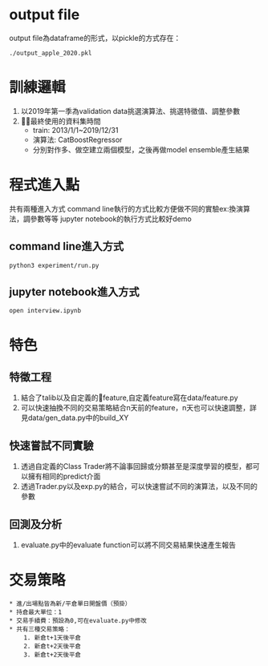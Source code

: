 # output file
output file為dataframe的形式，以pickle的方式存在：
```
./output_apple_2020.pkl
```

# 訓練邏輯
1. 以2019年第一季為validation data挑選演算法、挑選特徵值、調整參數
2. 最終使用的資料集時間
    * train: 2013/1/1~2019/12/31
    * 演算法: CatBoostRegressor
    * 分別對作多、做空建立兩個模型，之後再做model ensemble產生結果

# 程式進入點
共有兩種進入方式
command line執行的方式比較方便做不同的實驗ex:換演算法，調參數等等
jupyter notebook的執行方式比較好demo
## command line進入方式
```
python3 experiment/run.py
```
## jupyter notebook進入方式
```
open interview.ipynb
```

# 特色
## 特徵工程
1. 結合了talib以及自定義的feature,自定義feature寫在data/feature.py
2. 可以快速抽換不同的交易策略結合n天前的feature，n天也可以快速調整，詳見data/gen_data.py中的build_XY
## 快速嘗試不同實驗
1. 透過自定義的Class Trader將不論事回歸或分類甚至是深度學習的模型，都可以擁有相同的predict介面
2. 透過Trader.py以及exp.py的結合，可以快速嘗試不同的演算法，以及不同的參數
## 回測及分析
1. evaluate.py中的evaluate function可以將不同交易結果快速產生報告

# 交易策略
    * 進/出場點皆為新/平倉單日開盤價（預掛）
    * 持倉最大單位：1
    * 交易手續費：預設為0,可在evaluate.py中修改
    * 共有三種交易策略：
        1. 新倉t+1天後平倉
        2. 新倉t+2天後平倉
        3. 新倉t+2天後平倉
